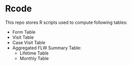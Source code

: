 Rcode
=====

This repo stores R scripts used to compute following tables:
- Form Table
- Visit Table 
- Case Visit Table 
- Aggregated FLW Summary Table: 
  - Lifetime Table
  - Monthly Table

